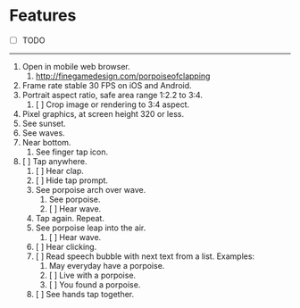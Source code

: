 # Features

- [ ] TODO
---
1. Open in mobile web browser.
    1. <http://finegamedesign.com/porpoiseofclapping>
1. Frame rate stable 30 FPS on iOS and Android.
1. Portrait aspect ratio, safe area range 1:2.2 to 3:4.
    1. [ ] Crop image or rendering to 3:4 aspect.
1. Pixel graphics, at screen height 320 or less.
1. See sunset.
1. See waves.
1. Near bottom.
    1. See finger tap icon.
1. [ ] Tap anywhere.
    1. [ ] Hear clap.
    1. [ ] Hide tap prompt.
    1. See porpoise arch over wave.
        1. See porpoise.
        1. [ ] Hear wave.
    1. Tap again. Repeat.
    1. See porpoise leap into the air.
        1. [ ] Hear wave.
    1. [ ] Hear clicking.
    1. [ ] Read speech bubble with next text from a list. Examples:
        1. May everyday have a porpoise.
        1. [ ] Live with a porpoise.
        1. [ ] You found a porpoise.
    1. [ ] See hands tap together.
